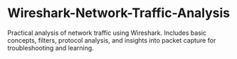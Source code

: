 # Wireshark-Network-Traffic-Analysis
Practical analysis of network traffic using Wireshark. Includes basic concepts, filters, protocol analysis, and insights into packet capture for troubleshooting and learning.
